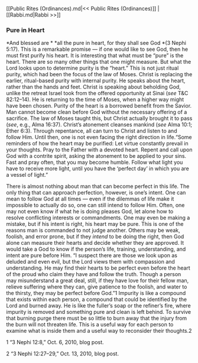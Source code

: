 [[Public Rites (Ordinances).md|<< Public Rites (Ordinances)]]  |  [[Rabbi.md|Rabbi >>]]

### Pure in Heart

*And blessed are *
*all the pure in heart, for they shall see God *(3 Nephi 5:17). This is a remarkable promise — if one would like to see God, then he must first purify his heart. It is interesting that what must be “pure” is the heart. There are so many other things that one might measure. But what the Lord looks upon to determine purity is the “heart.” This is not just ritual purity, which had been the focus of the law of Moses. Christ is replacing the earlier, ritual-based purity with internal purity. He speaks about the heart, rather than the hands and feet. Christ is speaking about beholding God, unlike the retreat Israel took from the offered opportunity at Sinai (*see* T&C 82:12–14). He is returning to the time of Moses, when a higher way might have been chosen. Purity of the heart is a borrowed benefit from the Savior. Man cannot become clean before God without the necessary offering of a sacrifice. The law of Moses taught this, but Christ actually brought it to pass (*see*, e.g., Alma 16:37). Christ’s atonement cleanses mankind (*see* Alma 10:1; Ether 6:3). Through repentance, all can turn to Christ and listen to and follow Him. Until then, one is not even facing the right direction in life.“Some reminders of how the heart may be purified: Let virtue constantly prevail in your thoughts. Pray to the Father with a devoted heart. Repent and call upon God with a contrite spirit, asking the atonement to be applied to your sins. Fast and pray often, that you may become humble. Follow what light you have to receive more light, until you have the ‘perfect day’ in which you are a vessel of light.”

There is almost nothing about man that can become perfect in this life. The only thing that can approach perfection, however, is one’s intent. One can mean to follow God at all times — even if the dilemmas of life make it impossible to actually do so, one can still intend to follow Him. Often, one may not even know if what he is doing pleases God, let alone how to resolve conflicting interests or commandments. One may even be making a mistake, but if his intent is right, his heart may be pure. This is one of the reasons man is commanded to not judge another. Others may be weak, foolish, and error prone, but if they *intend* to be doing the right, then God alone can measure their hearts and decide whether they are approved. It would take a God to know if the person’s life, training, understanding, and intent are pure before Him. “I suspect there are those we look upon as deluded and even evil, but the Lord views them with compassion and understanding. He may find their hearts to be perfect even before the heart of the proud who claim they have and follow the truth. Though a person may misunderstand a great deal, still, if they have love for their fellow man, relieve suffering where they can, give patience to the foolish, and water to the thirsty, they may be perfect before God.”1 Impurity is like a compound that exists within each person, a compound that could be identified by the Lord and burned away. He is like the fuller’s soap or the refiner’s fire, where impurity is removed and something pure and clean is left behind. To survive that burning purge there must be so little to burn away that the injury from the burn will not threaten life. This is a useful way for each person to examine what is inside them and a useful way to reconsider their thoughts.2



1 “3 Nephi 12:8,” Oct. 6, 2010, blog post.


2 “3 Nephi 12:27–29,” Oct. 13, 2010, blog post.